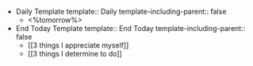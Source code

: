 - Daily Template
  template:: Daily
  template-including-parent:: false
	- <%tomorrow%>
- End Today Template
  template:: End Today
  template-including-parent:: false
	- [[3 things I appreciate myself]]
	- [[3 things I determine to do]]